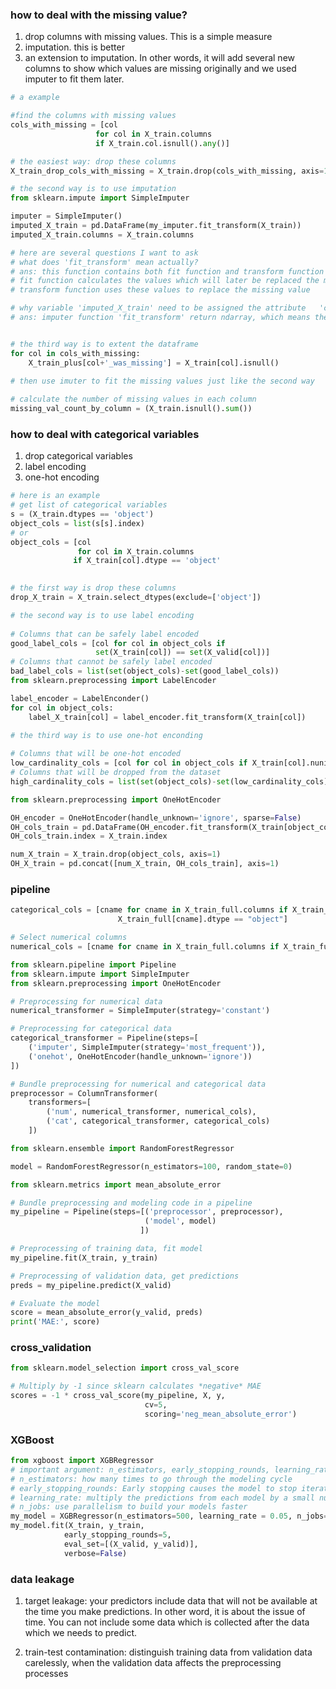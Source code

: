 ### how to deal with the missing value?

1. drop columns with missing values. This is a simple measure
2. imputation. this is better
3. an extension to imputation. In other words, it will add several new columns to show which values are missing originally and we used imputer to fit them later.

```python
# a example

#find the columns with missing values
cols_with_missing = [col 
                   for col in X_train.columns
                   if X_train.col.isnull().any()]

# the easiest way: drop these columns
X_train_drop_cols_with_missing = X_train.drop(cols_with_missing, axis=1)

# the second way is to use imputation
from sklearn.impute import SimpleImputer

imputer = SimpleImputer()
imputed_X_train = pd.DataFrame(my_imputer.fit_transform(X_train))
imputed_X_train.columns = X_train.columns

# here are several questions I want to ask
# what does 'fit_transform' mean actually?
# ans: this function contains both fit function and transform function
# fit function calculates the values which will later be replaced the missing value 
# transform function uses these values to replace the missing value

# why variable 'imputed_X_train' need to be assigned the attribute   'columns' from originally variable 'X_train'?
# ans: imputer function 'fit_transform' return ndarray, which means the variable 'imputed_X_train' loses the columns' information.


# the third way is to extent the dataframe
for col in cols_with_missing:
    X_train_plus[col+'_was_missing'] = X_train[col].isnull()
    
# then use imuter to fit the missing values just like the second way
```

```python
# calculate the number of missing values in each column
missing_val_count_by_column = (X_train.isnull().sum())
```

### how to deal with categorical variables

1. drop categorical variables
2. label encoding
3. one-hot encoding

```python
# here is an example
# get list of categorical variables
s = (X_train.dtypes == 'object')
object_cols = list(s[s].index)
# or
object_cols = [col 
               for col in X_train.columns
              if X_train[col].dtype == 'object' 

               
# the first way is drop these columns
drop_X_train = X_train.select_dtypes(exclude=['object'])

# the second way is to use label encoding
               
# Columns that can be safely label encoded
good_label_cols = [col for col in object_cols if 
                   set(X_train[col]) == set(X_valid[col])]
# Columns that cannot be safely label encoded
bad_label_cols = list(set(object_cols)-set(good_label_cols))
from sklearn.preprocessing import LabelEncoder

label_encoder = LabelEnconder()
for col in object_cols:
	label_X_train[col] = label_encoder.fit_transform(X_train[col])

# the third way is to use one-hot enconding
               
# Columns that will be one-hot encoded
low_cardinality_cols = [col for col in object_cols if X_train[col].nunique() < 10]
# Columns that will be dropped from the dataset
high_cardinality_cols = list(set(object_cols)-set(low_cardinality_cols))

from sklearn.preprocessing import OneHotEncoder

OH_encoder = OneHotEncoder(handle_unknown='ignore', sparse=False)
OH_cols_train = pd.DataFrame(OH_encoder.fit_transform(X_train[object_cols]))
OH_cols_train.index = X_train.index

num_X_train = X_train.drop(object_cols, axis=1)
OH_X_train = pd.concat([num_X_train, OH_cols_train], axis=1)
```

### pipeline

```python
categorical_cols = [cname for cname in X_train_full.columns if X_train_full[cname].nunique() < 10 and 
                        X_train_full[cname].dtype == "object"]

# Select numerical columns
numerical_cols = [cname for cname in X_train_full.columns if X_train_full[cname].dtype in ['int64', 'float64']]

from sklearn.pipeline import Pipeline
from sklearn.impute import SimpleImputer
from sklearn.preprocessing import OneHotEncoder

# Preprocessing for numerical data
numerical_transformer = SimpleImputer(strategy='constant')

# Preprocessing for categorical data
categorical_transformer = Pipeline(steps=[
    ('imputer', SimpleImputer(strategy='most_frequent')),
    ('onehot', OneHotEncoder(handle_unknown='ignore'))
])

# Bundle preprocessing for numerical and categorical data
preprocessor = ColumnTransformer(
    transformers=[
        ('num', numerical_transformer, numerical_cols),
        ('cat', categorical_transformer, categorical_cols)
    ])

from sklearn.ensemble import RandomForestRegressor

model = RandomForestRegressor(n_estimators=100, random_state=0)

from sklearn.metrics import mean_absolute_error

# Bundle preprocessing and modeling code in a pipeline
my_pipeline = Pipeline(steps=[('preprocessor', preprocessor),
                              ('model', model)
                             ])

# Preprocessing of training data, fit model 
my_pipeline.fit(X_train, y_train)

# Preprocessing of validation data, get predictions
preds = my_pipeline.predict(X_valid)

# Evaluate the model
score = mean_absolute_error(y_valid, preds)
print('MAE:', score)

```

### cross_validation

```python
from sklearn.model_selection import cross_val_score

# Multiply by -1 since sklearn calculates *negative* MAE
scores = -1 * cross_val_score(my_pipeline, X, y,
                              cv=5,
                              scoring='neg_mean_absolute_error')
```

### XGBoost

```python
from xgboost import XGBRegressor
# important argument: n_estimators, early_stopping_rounds, learning_rate, n_jobs
# n_estimators: how many times to go through the modeling cycle
# early_stopping_rounds: Early stopping causes the model to stop iterating when the validation score stops improving, even if we aren't at the hard stop for n_estimators.
# learning_rate: multiply the predictions from each model by a small number (known as the learning rate) before adding them in.
# n_jobs: use parallelism to build your models faster
my_model = XGBRegressor(n_estimators=500, learning_rate = 0.05, n_jobs=-1)
my_model.fit(X_train, y_train,
            early_stopping_rounds=5, 
            eval_set=[(X_valid, y_valid)],
            verbose=False)
```

### data leakage

1. target leakage: your predictors include data that will not be available at the time you make predictions. In other word, it is about the issue of time. You can not include some data which is collected after the data which we needs to predict. 

2. train-test contamination: distinguish training data from validation data carelessly, when the validation data affects the preprocessing processes

  ![]()
